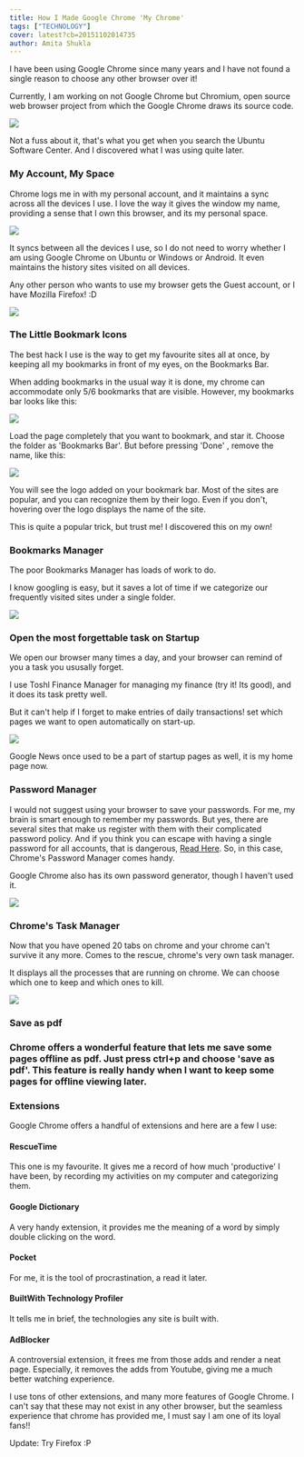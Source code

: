 ```yaml
---
title: How I Made Google Chrome 'My Chrome'
tags: ["TECHNOLOGY"]
cover: latest?cb=20151102014735
author: Amita Shukla
---
```



I have been using Google Chrome since many years and I have not found a single reason to choose any other browser over it!

 


Currently, I am working on not Google Chrome but Chromium, open source web browser project from which the Google Chrome draws its source code.

 


[![](https://vignette4.wikia.nocookie.net/logopedia/images/2/27/DncJWGy.png/revision/latest?cb=20151102014735)](http://vignette4.wikia.nocookie.net/logopedia/images/2/27/DncJWGy.png/revision/latest?cb=20151102014735)

Not a fuss about it, that's what you get when you search the Ubuntu Software Center. And I discovered what I was using quite later.

 


### My Account, My Space

Chrome logs me in with my personal account, and it maintains a sync across all the devices I use. I love the way it gives the window my name, providing a sense that I own this browser, and its my personal space.

 


[![](https://2.bp.blogspot.com/-nwnDq-mdcE4/Vo6EB1E9nzI/AAAAAAAAAtA/2oOqd2MwcCM/s1600/ChromeAccount.png)](http://2.bp.blogspot.com/-nwnDq-mdcE4/Vo6EB1E9nzI/AAAAAAAAAtA/2oOqd2MwcCM/s1600/ChromeAccount.png)

 


It syncs between all the devices I use, so I do not need to worry whether I am using Google Chrome on Ubuntu or Windows or Android. It even maintains the history sites visited on all devices.

Any other person who wants to use my browser gets the Guest account, or I have Mozilla Firefox! :D

 


[![](https://1.bp.blogspot.com/-slCKEWfnDto/Vo6EdJc4MLI/AAAAAAAAAtI/eLmY7nYzFxg/s640/GuestAccount.png)](http://1.bp.blogspot.com/-slCKEWfnDto/Vo6EdJc4MLI/AAAAAAAAAtI/eLmY7nYzFxg/s1600/GuestAccount.png)

### The Little Bookmark Icons

The best hack I use is the way to get my favourite sites all at once, by keeping all my bookmarks in front of my eyes, on the Bookmarks Bar.

When adding bookmarks in the usual way it is done, my chrome can accommodate only 5/6 bookmarks that are visible. However, my bookmarks bar looks like this:

 


[![](https://3.bp.blogspot.com/-3CcuSchd1qk/Vo6IXOtJj0I/AAAAAAAAAtU/zHxZRm3enbM/s640/HighlightBookmarks.png)](http://3.bp.blogspot.com/-3CcuSchd1qk/Vo6IXOtJj0I/AAAAAAAAAtU/zHxZRm3enbM/s1600/HighlightBookmarks.png)

 


 


Load the page completely that you want to bookmark, and star it. Choose the folder as 'Bookmarks Bar'. But before pressing 'Done' , remove the name, like this:

 


[![](https://4.bp.blogspot.com/-aFu1vKK9DAA/Vo6IpE9hplI/AAAAAAAAAtc/entWJaiBM3Q/s640/AddBookmark.png)](http://4.bp.blogspot.com/-aFu1vKK9DAA/Vo6IpE9hplI/AAAAAAAAAtc/entWJaiBM3Q/s1600/AddBookmark.png)

 


 


You will see the logo added on your bookmark bar. Most of the sites are popular, and you can recognize them by their logo. Even if you don't, hovering over the logo displays the name of the site.

This is quite a popular trick, but trust me! I discovered this on my own!

 


### Bookmarks Manager

The poor Bookmarks Manager has loads of work to do.

I know googling is easy, but it saves a lot of time if we categorize our frequently visited sites under a single folder.

 


[![](https://2.bp.blogspot.com/-U1Tasjjg95o/Vo6JPBGE_nI/AAAAAAAAAtk/NacZDIIiKaU/s640/Folder.png)](http://2.bp.blogspot.com/-U1Tasjjg95o/Vo6JPBGE_nI/AAAAAAAAAtk/NacZDIIiKaU/s1600/Folder.png)

 


 


### Open the most forgettable task on Startup

We open our browser many times a day, and your browser can remind of you a task you ususally forget.

I use Toshl Finance Manager for managing my finance (try it! Its good), and it does its task pretty well.

But it can't help if I forget to make entries of daily transactions! set which pages we want to open automatically on start-up.

 


[![](https://3.bp.blogspot.com/-OfkYqPzh3_o/Vo6KFoRFlXI/AAAAAAAAAts/l8wc7OPxn_E/s400/StartUpPages.png)](http://3.bp.blogspot.com/-OfkYqPzh3_o/Vo6KFoRFlXI/AAAAAAAAAts/l8wc7OPxn_E/s1600/StartUpPages.png)

 


 


Google News once used to be a part of startup pages as well, it is my home page now.

 


### Password Manager

I would not suggest using your browser to save your passwords. For me, my brain is smart enough to remember my passwords. But yes, there are several sites that make us register with them with their complicated password policy. And if you think you can escape with having a single password for all accounts, that is dangerous, [Read Here](https://askleo.com/why_is_it_important_to_have_different_passwords_on_different_accounts/). So, in this case, Chrome's Password Manager comes handy.

 


Google Chrome also has its own password generator, though I haven't used it.

 


[![](https://4.bp.blogspot.com/-tl3eFsP5fP8/Vo6LABK-QPI/AAAAAAAAAt4/_90uSsvuyHQ/s320/PasswordGenerate.png)](http://4.bp.blogspot.com/-tl3eFsP5fP8/Vo6LABK-QPI/AAAAAAAAAt4/_90uSsvuyHQ/s1600/PasswordGenerate.png)

 


### Chrome's Task Manager

Now that you have opened 20 tabs on chrome and your chrome can't survive it any more. Comes to the rescue, chrome's very own task manager.

It displays all the processes that are running on chrome. We can choose which one to keep and which ones to kill.

 


[![](https://2.bp.blogspot.com/-WuMba1BAtHc/Vo6LTMUkfyI/AAAAAAAAAuA/jJfUp239BQA/s320/TaskManager.png)](http://2.bp.blogspot.com/-WuMba1BAtHc/Vo6LTMUkfyI/AAAAAAAAAuA/jJfUp239BQA/s1600/TaskManager.png)

 


### Save as pdf

### Chrome offers a wonderful feature that lets me save some pages offline as pdf. Just press ctrl+p and choose 'save as pdf'. This feature is really handy when I want to keep some pages for offline viewing later.

### Extensions

Google Chrome offers a handful of extensions and here are a few I use:

 


#### RescueTime

This one is my favourite. It gives me a record of how much 'productive' I have been, by recording my activities on my computer and categorizing them.

 


#### Google Dictionary

A very handy extension, it provides me the meaning of a word by simply double clicking on the word.

 


#### Pocket

For me, it is the tool of procrastination, a read it later.

 


#### BuiltWith Technology Profiler

It tells me in brief, the technologies any site is built with.

 


#### AdBlocker

A controversial extension, it frees me from those adds and render a neat page. Especially, it removes the adds from Youtube, giving me a much better watching experience.

 


 


I use tons of other extensions, and many more features of Google Chrome. I can't say that these may not exist in any other browser, but the seamless experience that chrome has provided me, I must say I am one of its loyal fans!! 
 
 
Update: Try Firefox :P

